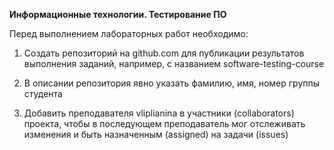 **Информационные технологии. Тестирование ПО**

Перед выполнением лабораторных работ необходимо:

1. Создать репозиторий на github.com для публикации результатов выполнения заданий, например, с названием software-testing-course

2. В описании репозитория явно указать фамилию, имя, номер группы студента

3. Добавить преподавателя vliplianina в участники (collaborators) проекта, чтобы в последующем преподаватель мог отслеживать изменения и быть назначенным (assigned) на задачи (issues)
